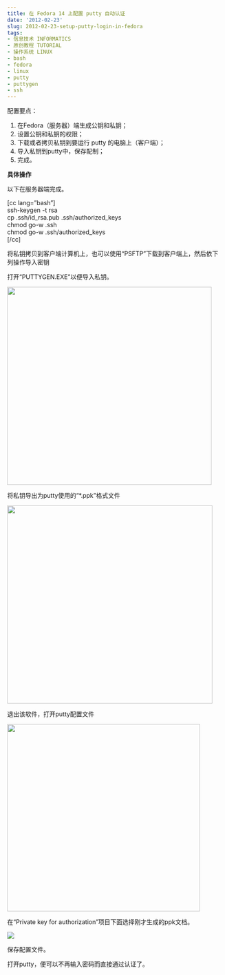 ```yaml
---
title: 在 Fedora 14 上配置 putty 自动认证
date: '2012-02-23'
slug: 2012-02-23-setup-putty-login-in-fedora
tags:
- 信息技术 INFORMATICS
- 原创教程 TUTORIAL
- 操作系统 LINUX
- bash
- fedora
- linux
- putty
- puttygen
- ssh
---
```



配置要点：

1.  在Fedora（服务器）端生成公钥和私钥；
2.  设置公钥和私钥的权限；
3.  下载或者拷贝私钥到要运行 putty 的电脑上（客户端）；
4.  导入私钥到putty中，保存配制；
5.  完成。

**具体操作**

以下在服务器端完成。

\[cc lang=”bash”\]  
ssh-keygen -t rsa  
cp .ssh/id\_rsa.pub .ssh/authorized\_keys  
chmod go-w .ssh  
chmod go-w .ssh/authorized\_keys  
\[/cc\]

将私钥拷贝到客户端计算机上，也可以使用“PSFTP”下载到客户端上，然后依下列操作导入密钥

打开“PUTTYGEN.EXE”以便导入私钥。

<img src="http://bio-spring.top/wp-content/uploads/2012/02/1.png" width="475" height="460" />

将私钥导出为putty使用的“\*.ppk”格式文件

<img src="http://bio-spring.top/wp-content/uploads/2012/02/2.png" width="477" height="460" />

退出该软件，打开putty配置文件

<img src="http://bio-spring.top/wp-content/uploads/2012/02/3.png" width="448" height="435" />

在“Private key for authorization”项目下面选择刚才生成的ppk文档。

![](http://bio-spring.top/wp-content/uploads/2012/02/4.png)

保存配置文件。

打开putty，便可以不再输入密码而直接通过认证了。
